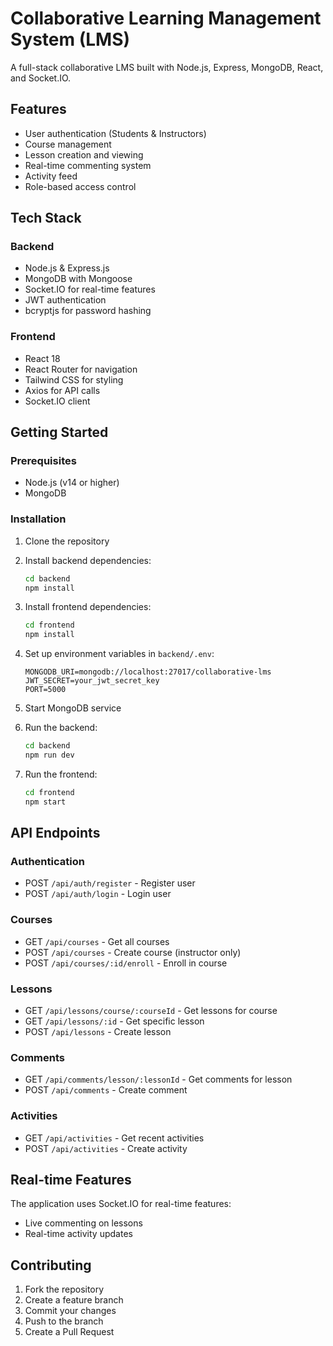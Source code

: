 # Collaborative Learning Management System (LMS)

A full-stack collaborative LMS built with Node.js, Express, MongoDB, React, and Socket.IO.

## Features

- User authentication (Students & Instructors)
- Course management
- Lesson creation and viewing
- Real-time commenting system
- Activity feed
- Role-based access control

## Tech Stack

### Backend
- Node.js & Express.js
- MongoDB with Mongoose
- Socket.IO for real-time features
- JWT authentication
- bcryptjs for password hashing

### Frontend
- React 18
- React Router for navigation
- Tailwind CSS for styling
- Axios for API calls
- Socket.IO client

## Getting Started

### Prerequisites
- Node.js (v14 or higher)
- MongoDB

### Installation

1. Clone the repository
2. Install backend dependencies:
   ```bash
   cd backend
   npm install
   ```

3. Install frontend dependencies:
   ```bash
   cd frontend
   npm install
   ```

4. Set up environment variables in `backend/.env`:
   ```
   MONGODB_URI=mongodb://localhost:27017/collaborative-lms
   JWT_SECRET=your_jwt_secret_key
   PORT=5000
   ```

5. Start MongoDB service

6. Run the backend:
   ```bash
   cd backend
   npm run dev
   ```

7. Run the frontend:
   ```bash
   cd frontend
   npm start
   ```

## API Endpoints

### Authentication
- POST `/api/auth/register` - Register user
- POST `/api/auth/login` - Login user

### Courses
- GET `/api/courses` - Get all courses
- POST `/api/courses` - Create course (instructor only)
- POST `/api/courses/:id/enroll` - Enroll in course

### Lessons
- GET `/api/lessons/course/:courseId` - Get lessons for course
- GET `/api/lessons/:id` - Get specific lesson
- POST `/api/lessons` - Create lesson

### Comments
- GET `/api/comments/lesson/:lessonId` - Get comments for lesson
- POST `/api/comments` - Create comment

### Activities
- GET `/api/activities` - Get recent activities
- POST `/api/activities` - Create activity

## Real-time Features

The application uses Socket.IO for real-time features:
- Live commenting on lessons
- Real-time activity updates

## Contributing

1. Fork the repository
2. Create a feature branch
3. Commit your changes
4. Push to the branch
5. Create a Pull Request